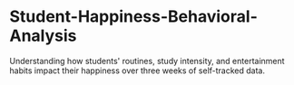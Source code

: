 # Student-Happiness-Behavioral-Analysis
Understanding how students' routines, study intensity, and entertainment habits impact their happiness over three weeks of self-tracked data.
